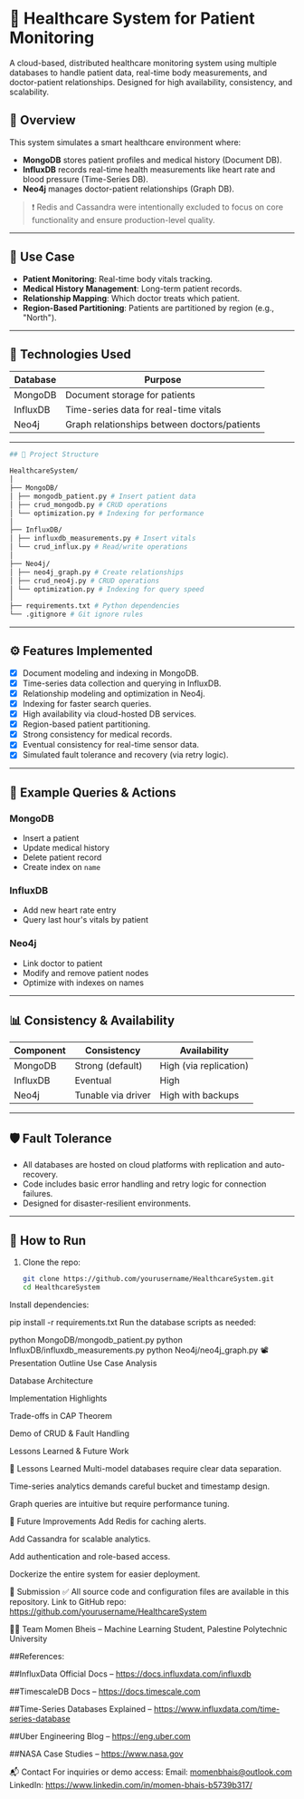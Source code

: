 # 🏥 Healthcare System for Patient Monitoring

A cloud-based, distributed healthcare monitoring system using multiple databases to handle patient data, real-time body measurements, and doctor-patient relationships. Designed for high availability, consistency, and scalability.

## 📌 Overview

This system simulates a smart healthcare environment where:

- **MongoDB** stores patient profiles and medical history (Document DB).
- **InfluxDB** records real-time health measurements like heart rate and blood pressure (Time-Series DB).
- **Neo4j** manages doctor-patient relationships (Graph DB).

> ❗ Redis and Cassandra were intentionally excluded to focus on core functionality and ensure production-level quality.

---

## 🧠 Use Case

- **Patient Monitoring**: Real-time body vitals tracking.
- **Medical History Management**: Long-term patient records.
- **Relationship Mapping**: Which doctor treats which patient.
- **Region-Based Partitioning**: Patients are partitioned by region (e.g., "North").

---

## 🧰 Technologies Used

| Database      | Purpose                                      |
|---------------|----------------------------------------------|
| MongoDB       | Document storage for patients                |
| InfluxDB      | Time-series data for real-time vitals        |
| Neo4j         | Graph relationships between doctors/patients |

---
 ```bash
## 📁 Project Structure

HealthcareSystem/
│
├── MongoDB/
│ ├── mongodb_patient.py # Insert patient data
│ ├── crud_mongodb.py # CRUD operations
│ └── optimization.py # Indexing for performance
│
├── InfluxDB/
│ ├── influxdb_measurements.py # Insert vitals
│ └── crud_influx.py # Read/write operations
│
├── Neo4j/
│ ├── neo4j_graph.py # Create relationships
│ ├── crud_neo4j.py # CRUD operations
│ └── optimization.py # Indexing for query speed
│
├── requirements.txt # Python dependencies
└── .gitignore # Git ignore rules


 ```
---

## ⚙️ Features Implemented

- [x] Document modeling and indexing in MongoDB.
- [x] Time-series data collection and querying in InfluxDB.
- [x] Relationship modeling and optimization in Neo4j.
- [x] Indexing for faster search queries.
- [x] High availability via cloud-hosted DB services.
- [x] Region-based patient partitioning.
- [x] Strong consistency for medical records.
- [x] Eventual consistency for real-time sensor data.
- [x] Simulated fault tolerance and recovery (via retry logic).

---

## 🧪 Example Queries & Actions

### MongoDB
- Insert a patient
- Update medical history
- Delete patient record
- Create index on `name`

### InfluxDB
- Add new heart rate entry
- Query last hour's vitals by patient

### Neo4j
- Link doctor to patient
- Modify and remove patient nodes
- Optimize with indexes on names

---

## 📊 Consistency & Availability

| Component    | Consistency       | Availability         |
|--------------|-------------------|----------------------|
| MongoDB      | Strong (default)  | High (via replication) |
| InfluxDB     | Eventual          | High                 |
| Neo4j        | Tunable via driver | High with backups   |

---

## 🛡️ Fault Tolerance

- All databases are hosted on cloud platforms with replication and auto-recovery.
- Code includes basic error handling and retry logic for connection failures.
- Designed for disaster-resilient environments.

---

## 🚀 How to Run

1. Clone the repo:
   ```bash
   git clone https://github.com/yourusername/HealthcareSystem.git
   cd HealthcareSystem
Install dependencies:


pip install -r requirements.txt
Run the database scripts as needed:


python MongoDB/mongodb_patient.py
python InfluxDB/influxdb_measurements.py
python Neo4j/neo4j_graph.py
📽️ Presentation Outline
Use Case Analysis

Database Architecture

Implementation Highlights

Trade-offs in CAP Theorem

Demo of CRUD & Fault Handling

Lessons Learned & Future Work

🧠 Lessons Learned
Multi-model databases require clear data separation.

Time-series analytics demands careful bucket and timestamp design.

Graph queries are intuitive but require performance tuning.

🧰 Future Improvements
Add Redis for caching alerts.

Add Cassandra for scalable analytics.

Add authentication and role-based access.

Dockerize the entire system for easier deployment.

📎 Submission
✅ All source code and configuration files are available in this repository.
Link to GitHub repo: https://github.com/yourusername/HealthcareSystem

🧑‍💻 Team
Momen Bheis – Machine Learning Student, Palestine Polytechnic University

##References:

##InfluxData Official Docs – https://docs.influxdata.com/influxdb

##TimescaleDB Docs – https://docs.timescale.com

##Time-Series Databases Explained – https://www.influxdata.com/time-series-database

##Uber Engineering Blog – https://eng.uber.com

##NASA Case Studies – https://www.nasa.gov



📬 Contact
For inquiries or demo access:
Email: momenbhais@outlook.com
LinkedIn: https://www.linkedin.com/in/momen-bhais-b5739b317/
